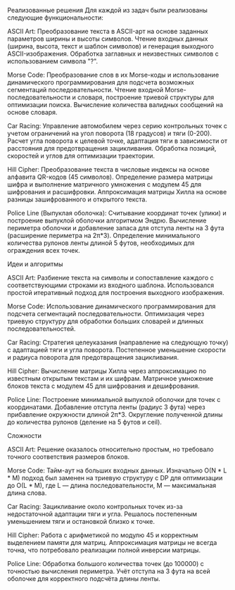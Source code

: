 Реализованные решения
Для каждой из задач были реализованы следующие функциональности:

ASCII Art:
Преобразование текста в ASCII-арт на основе заданных параметров ширины и высоты символов.
Чтение входных данных (ширина, высота, текст и шаблон символов) и генерация выходного ASCII-изображения.
Обработка заглавных и неизвестных символов с использованием символа "?".

Morse Code:
Преобразование слов в их Morse-коды и использование динамического программирования для подсчета возможных сегментаций последовательности.
Чтение входной Morse-последовательности и словаря, построение триевой структуры для оптимизации поиска.
Вычисление количества валидных сообщений на основе словаря.

Car Racing:
Управление автомобилем через серию контрольных точек с учетом ограничений на угол поворота (18 градусов) и тяги (0-200).
Расчет угла поворота к целевой точке, адаптация тяги в зависимости от расстояния для предотвращения зацикливания.
Обработка позиций, скоростей и углов для оптимизации траектории.

Hill Cipher:
Преобразование текста в числовые индексы на основе алфавита QR-кодов (45 символов).
Определение размера матрицы шифра и выполнение матричного умножения с модулем 45 для шифрования и расшифровки.
Аппроксимация матрицы Хилла на основе разницы зашифрованного и открытого текста.

Police Line (Выпуклая оболочка):
Считывание координат точек (улики) и построение выпуклой оболочки алгоритмом Эндрю.
Вычисление периметра оболочки и добавление запаса для отступа ленты на 3 фута (расширение периметра на 2π*3).
Определение минимального количества рулонов ленты длиной 5 футов, необходимых для ограждения всех точек.

Идеи и алгоритмы

ASCII Art:
Разбиение текста на символы и сопоставление каждого с соответствующими строками из входного шаблона.
Использовался простой итеративный подход для построения выходного изображения.

Morse Code:
Использование динамического программирования для подсчета сегментаций последовательности.
Оптимизация через триевую структуру для обработки больших словарей и длинных последовательностей.

Car Racing:
Стратегия целеуказания (направление на следующую точку) с адаптацией тяги и угла поворота.
Постепенное уменьшение скорости и радиуса поворота для предотвращения зацикливания.

Hill Cipher:
Вычисление матрицы Хилла через аппроксимацию по известным открытым текстам и их шифрам.
Матричное умножение блоков текста с модулем 45 для шифрования и дешифрования.

Police Line:
Построение минимальной выпуклой оболочки для точек с координатами.
Добавление отступа ленты (радиус 3 фута) через прибавление окружности длиной 2π*3.
Округление полученной длины до количества рулонов (деление на 5 футов и ceil).

Сложности

ASCII Art:
Решение оказалось относительно простым, но требовало точного соответствия размеров блоков.

Morse Code:
Тайм-аут на больших входных данных.
Изначально O(N * L * M) подход был заменен на триевую структуру с DP для оптимизации до O(L * M), где L — длина последовательности, M — максимальная длина слова.

Car Racing:
Зацикливание около контрольных точек из-за недостаточной адаптации тяги и угла.
Решалось постепенным уменьшением тяги и остановкой близко к точке.

Hill Cipher:
Работа с арифметикой по модулю 45 и корректным выделением памяти для матриц.
Аппроксимация матрицы не всегда точна, что потребовало реализации полной инверсии матрицы.

Police Line:
Обработка большого количества точек (до 100000) с точностью вычисления периметра.
Учёт отступа на 3 фута на всей оболочке для корректного подсчёта длины ленты.
